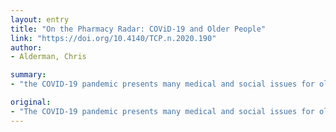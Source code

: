 ```yaml
---
layout: entry
title: "On the Pharmacy Radar: COViD-19 and Older People"
link: "https://doi.org/10.4140/TCP.n.2020.190"
author:
- Alderman, Chris

summary:
- "the COVID-19 pandemic presents many medical and social issues for older people. Issues include pharmacy practice, clinical therapeutics, and possible new treatments for the virus. More information will be published in coming issues of The Senior Care Pharmacist. The senior care pharmacist will publish a range of information about the virus in coming issue. Questions will be discussed in the coming issue of the senior care pharmacy pharmacist. More details to be published. Presented here is a list of information arising from related areas that have impact on the safety and efficacy of drug therapy in the context of the COVID-19."

original:
- "The COVID-19 pandemic presents many medical and social issues for older people. Presented here is a range of information arising from related areas that have impact upon the safety and efficacy of drug therapy in the context of COVID-19. Issues include pharmacy practice, clinical therapeutics, and possible new treatments for the virus. More information will be published in coming issues of The Senior Care Pharmacist."
---
```


